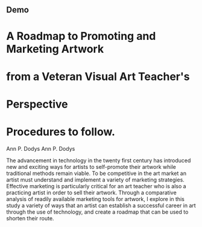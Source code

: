 ## Demo

# A Roadmap to Promoting and Marketing Artwork
# from a Veteran Visual Art Teacher's
# Perspective
# Procedures to follow.

Ann P. Dodys
Ann P. Dodys


The advancement in technology in the twenty first century has introduced new and
exciting ways for artists to self-promote their artwork while traditional methods remain
viable. To be competitive in the art market an artist must understand and implement a
variety of marketing strategies. Effective marketing is particularly critical for an art
teacher who is also a practicing artist in order to sell their artwork. Through a
comparative analysis of readily available marketing tools for artwork, I explore in this
study a variety of ways that an artist can establish a successful career in art through the
use of technology, and create a roadmap that can be used to shorten their route.

